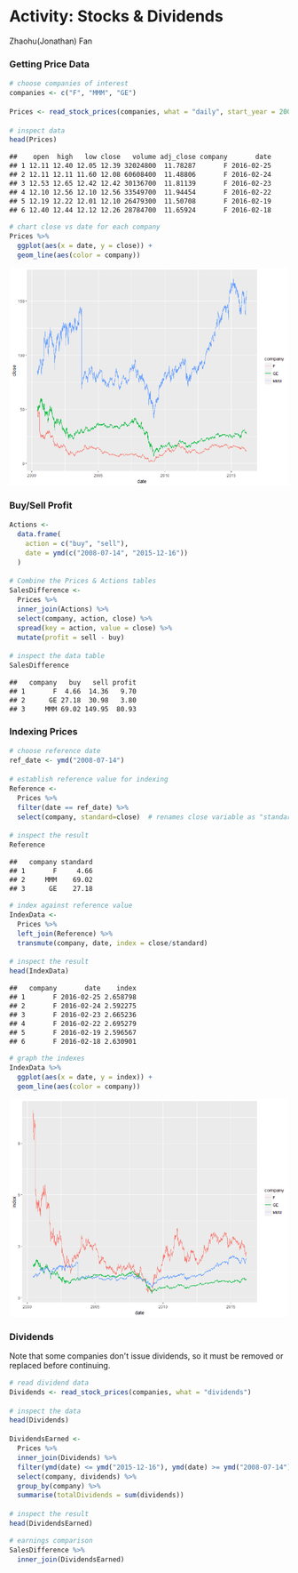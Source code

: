 # Activity: Stocks & Dividends
Zhaohu(Jonathan) Fan  




### Getting Price Data


```r
# choose companies of interest
companies <- c("F", "MMM", "GE")

Prices <- read_stock_prices(companies, what = "daily", start_year = 2000, end_year = 2016)

# inspect data
head(Prices)
```

```
##    open  high   low close   volume adj_close company       date
## 1 12.11 12.40 12.05 12.39 32024800  11.78287       F 2016-02-25
## 2 12.11 12.11 11.60 12.08 60608400  11.48806       F 2016-02-24
## 3 12.53 12.65 12.42 12.42 30136700  11.81139       F 2016-02-23
## 4 12.10 12.56 12.10 12.56 33549700  11.94454       F 2016-02-22
## 5 12.19 12.22 12.01 12.10 26479300  11.50708       F 2016-02-19
## 6 12.40 12.44 12.12 12.26 28784700  11.65924       F 2016-02-18
```

```r
# chart close vs date for each company
Prices %>%
  ggplot(aes(x = date, y = close)) + 
  geom_line(aes(color = company))
```

![](Index_files/figure-html/unnamed-chunk-2-1.png)<!-- -->


### Buy/Sell Profit



```r
Actions <- 
  data.frame(
    action = c("buy", "sell"), 
    date = ymd(c("2008-07-14", "2015-12-16"))
  )

# Combine the Prices & Actions tables
SalesDifference <- 
  Prices %>%
  inner_join(Actions) %>%
  select(company, action, close) %>%
  spread(key = action, value = close) %>%
  mutate(profit = sell - buy)

# inspect the data table
SalesDifference
```

```
##   company   buy   sell profit
## 1       F  4.66  14.36   9.70
## 2      GE 27.18  30.98   3.80
## 3     MMM 69.02 149.95  80.93
```


### Indexing Prices


```r
# choose reference date
ref_date <- ymd("2008-07-14")

# establish reference value for indexing
Reference <- 
  Prices %>%
  filter(date == ref_date) %>%
  select(company, standard=close)  # renames close variable as "standard"

# inspect the result
Reference
```

```
##   company standard
## 1       F     4.66
## 2     MMM    69.02
## 3      GE    27.18
```

```r
# index against reference value
IndexData <- 
  Prices %>%
  left_join(Reference) %>%
  transmute(company, date, index = close/standard)

# inspect the result
head(IndexData)
```

```
##   company       date    index
## 1       F 2016-02-25 2.658798
## 2       F 2016-02-24 2.592275
## 3       F 2016-02-23 2.665236
## 4       F 2016-02-22 2.695279
## 5       F 2016-02-19 2.596567
## 6       F 2016-02-18 2.630901
```

```r
# graph the indexes
IndexData %>%
  ggplot(aes(x = date, y = index)) + 
  geom_line(aes(color = company))
```

![](Index_files/figure-html/unnamed-chunk-4-1.png)<!-- -->


### Dividends

 Note that some companies don't issue dividends, so it must be removed or replaced before continuing.


```r
# read dividend data
Dividends <- read_stock_prices(companies, what = "dividends")

# inspect the data
head(Dividends)

DividendsEarned <- 
  Prices %>%
  inner_join(Dividends) %>%
  filter(ymd(date) <= ymd("2015-12-16"), ymd(date) >= ymd("2008-07-14")) %>%
  select(company, dividends) %>%
  group_by(company) %>%
  summarise(totalDividends = sum(dividends))

# inspect the result
head(DividendsEarned)
```


```r
# earnings comparison
SalesDifference %>%
  inner_join(DividendsEarned)
```


